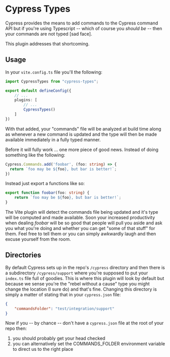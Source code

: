 # Cypress Types

Cypress provides the means to add commands to the Cypress command API but if you're using Typescript -- which of course you _should be_ -- then your commands are not typed [sad face].

This plugin addresses that shortcoming.

## Usage

In your `vite.config.ts` file you'll the following:

```ts
import CypressTypes from "cypress-types";

export default defineConfig({
    // ...
    plugins: [
        // ...
        CypressTypes()
    ]
})
```

With that added, your "commands" file will be analyzed at build time along as whenever a new command is updated and the type will then be made available immediately in a fully typed manner.

Before it will fully work ... one more piece of good news. Instead of doing something like the following:

```ts
Cypress.Commands.add('foobar', (foo: string) => {
  return `foo may be ${foo}, but bar is better!`;
})
```

Instead just export a functions like so:

```ts
export function foobar(foo: string) {
    return `foo may be ${foo}, but bar is better!`;
}
```

The Vite plugin will detect the commands file being updated and it's type will be computed and made available. Soon your increased productivity when dealing _foobar_ will be so good that people will pull you aside and ask you what you're doing and whether you can get "some of that stuff" for them. Feel free to tell them or you can simply awkwardly laugh and then excuse yourself from the room.

## Directories

By default Cypress sets up in the repo's `/cypress` directory and then there is a subdirectory `/cypress/support` where you're supposed to put your `index.ts` file full of goodies. This is where this plugin will look by default but because we sense you're the "rebel without a cause" type you might change the location (I sure do) and that's fine. Changing this directory is simply a matter of stating that in your `cypress.json` file:

```json
{
    "commandsFolder": "test/integration/support"
}
```

Now if you -- by chance -- don't have a `cypress.json` file at the root of your repo then:

1. you should probably get your head checked
2. you can alternatively set the COMMANDS_FOLDER environment variable to direct us to the right place
